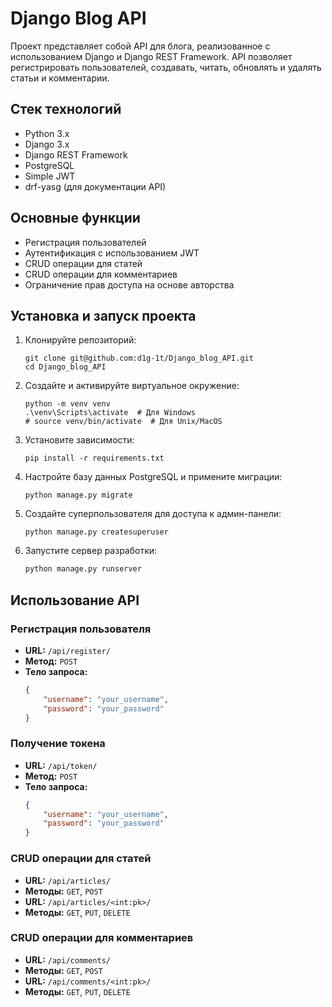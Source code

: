 # Django Blog API

Проект представляет собой API для блога, реализованное с использованием Django и Django REST Framework. API позволяет регистрировать пользователей, создавать, читать, обновлять и удалять статьи и комментарии.

## Стек технологий

- Python 3.x
- Django 3.x
- Django REST Framework
- PostgreSQL
- Simple JWT
- drf-yasg (для документации API)

## Основные функции

- Регистрация пользователей
- Аутентификация с использованием JWT
- CRUD операции для статей
- CRUD операции для комментариев
- Ограничение прав доступа на основе авторства

## Установка и запуск проекта

1. Клонируйте репозиторий:
    ```
    git clone git@github.com:d1g-1t/Django_blog_API.git
    cd Django_blog_API
    ```

2. Создайте и активируйте виртуальное окружение:
    ```
    python -m venv venv
    .\venv\Scripts\activate  # Для Windows
    # source venv/bin/activate  # Для Unix/MacOS
    ```

3. Установите зависимости:
    ```
    pip install -r requirements.txt
    ```

4. Настройте базу данных PostgreSQL и примените миграции:
    ```
    python manage.py migrate
    ```

5. Создайте суперпользователя для доступа к админ-панели:
    ```
    python manage.py createsuperuser
    ```

6. Запустите сервер разработки:
    ```sh
    python manage.py runserver
    ```

## Использование API

### Регистрация пользователя
- **URL:** `/api/register/`
- **Метод:** `POST`
- **Тело запроса:**
    ```json
    {
        "username": "your_username",
        "password": "your_password"
    }
    ```

### Получение токена
- **URL:** `/api/token/`
- **Метод:** `POST`
- **Тело запроса:**
    ```json
    {
        "username": "your_username",
        "password": "your_password"
    }
    ```

### CRUD операции для статей
- **URL:** `/api/articles/`
- **Методы:** `GET`, `POST`
- **URL:** `/api/articles/<int:pk>/`
- **Методы:** `GET`, `PUT`, `DELETE`

### CRUD операции для комментариев
- **URL:** `/api/comments/`
- **Методы:** `GET`, `POST`
- **URL:** `/api/comments/<int:pk>/`
- **Методы:** `GET`, `PUT`, `DELETE`

